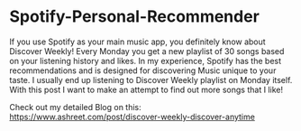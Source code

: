 # Spotify-Personal-Recommender


If you use Spotify as your main music app, you definitely know about Discover Weekly!  Every Monday you get a new playlist of 30 songs based on your listening history and likes. In my experience, Spotify has the best recommendations and is designed for discovering Music  unique to your taste. I usually end up listening to Discover Weekly playlist on Monday itself. 
With this post I want to make an attempt to find out more songs that I like!

Check out my detailed Blog on this: https://www.ashreet.com/post/discover-weekly-discover-anytime
